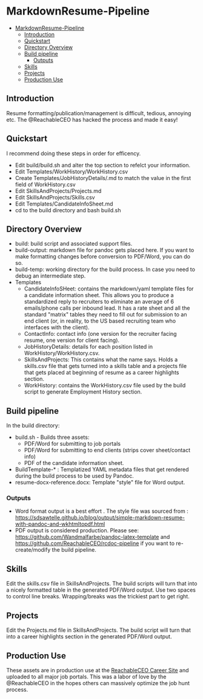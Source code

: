 # MarkdownResume-Pipeline

- [MarkdownResume-Pipeline](#markdownresume-pipeline)
  - [Introduction](#introduction)
  - [Quickstart](#quickstart)
  - [Directory Overview](#directory-overview)
  - [Build pipeline](#build-pipeline)
    - [Outputs](#outputs)
  - [Skills](#skills)
  - [Projects](#projects)
  - [Production Use](#production-use)

## Introduction

Resume formatting/publication/management is difficult, tedious, annoying etc. The @ReachableCEO has hacked the process and made it easy!

## Quickstart

I recommend doing these steps in order for efficency.

- Edit build/build.sh and alter the top section to refelct your information.
- Edit Templates/WorkHistory/WorkHistory.csv
- Create Templates/JobHistoryDetails/<position>.md to match the value in the first field of WorkHistory.csv
- Edit SkillsAndProjects/Projects.md
- Edit SkillsAndProjects/Skills.csv
- Edit Templates/CandidateInfoSheet.md
- cd to the build directory and bash build.sh

## Directory Overview

- build: build script and associated support files.
- build-output: markdown file for pandoc gets placed here. If you want to make formatting changes before conversion to PDF/Word, you can do so.
- build-temp: working directory for the build process. In case you need to debug an intermediate step.
- Templates
  - CandidateInfoSHeet: contains the markdown/yaml template files for a candidate information sheet. This allows you to produce a standardized reply to recruiters to eliminate an average of 6 emails/phone calls per inbound lead. It has a rate sheet and all the standard "matrix" tables they need to fill out for submission to an end client (or, in reality, to the US based recruiting team who interfaces with the client).
  - ContactInfo: contact info (one version for the recruiter facing resume, one version for client facing).
  - JobHistoryDetails: details for each position listed in WorkHistory/WorkHistory.csv.
  - SkillsAndProjects: This contains what the name says. Holds a skills.csv file that gets turned into a skills table and a projects file that gets placed at beginning of resume as a career highlights section.
  - WorkHistory: contains the WorkHistory.csv file used by the build script to generate Employment History section.

## Build pipeline

In the build directory:

- build.sh - Builds three assets:
  - PDF/Word for submitting to job portals
  - PDF/Word for submitting to end clients (strips cover sheet/contact info)
  - PDF of the candidate information sheet.
- BuildTemplate-* : Templatized YAML metadata files that get rendered during the build process to be used by Pandoc.
- resume-docx-reference.docx: Template "style" file for Word output.

### Outputs

- Word format output is a best effort . The style file was sourced from : <https://sdsawtelle.github.io/blog/output/simple-markdown-resume-with-pandoc-and-wkhtmltopdf.html>
- PDF output is considered production. Please see: <https://github.com/Wandmalfarbe/pandoc-latex-template> and <https://github.com/ReachableCEO/rcdoc-pipeline> if you want to re-create/modify the build pipeline.

## Skills

Edit the skills.csv file in SkillsAndProjects. The build scripts will turn that into a nicely formatted table in the generated PDF/Word output. Use two spaces to control line breaks. Wrapping/breaks was the trickiest part to get right.

## Projects

Edit the Projects.md file in SkillsAndProjects. The build script will turn that into a career highlights section in the generated PDF/Word output.

## Production Use

These assets are in production use at the [ReachableCEO Career Site](https://resume.reachableceo.com) and uploaded to all major job portals. This was a labor of love by the @ReachableCEO in the hopes others can massively optimize the job hunt process.
